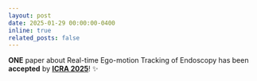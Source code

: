 ```yaml
---
layout: post
date: 2025-01-29 00:00:00-0400
inline: true
related_posts: false
---
```


**ONE** paper about Real-time Ego-motion Tracking of Endoscopy has been **accepted** by **<a href='https://2025.ieee-icra.org/'>ICRA 2025</a>**! :sparkles: